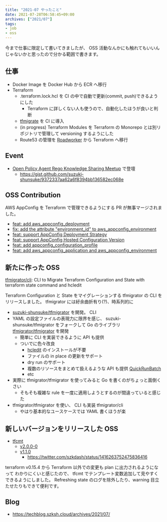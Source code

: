 ```yaml
---
title: "2021-07 やったこと"
date: 2021-07-28T06:58:45+09:00
archives: ["2021/07"]
tags:
- job
- oss
---
```


今まで仕事に限定して書いてきましたが、 OSS 活動なんかにも触れてもいいんじゃないかと思ったので分かる範囲で書きます。

## 仕事

* Docker Image を Docker Hub から ECR へ移行
* Terraform
  * .terraform.lock.hcl を CI の中で自動で更新(commit, push)できるようにした
    * Terraform に詳しくない人も使うので、自動化したほうが良いと判断
  * [tfmigrate](https://github.com/minamijoyo/tfmigrate) を CI に導入
  * (in progress) Terraform Modules を Terraform の Monorepo とは別リポジトリで管理して versioning するようにした
  * Route53 の管理を [Roadworker](https://github.com/codenize-tools/roadworker) から Terraform へ移行

## Event

* [Open Policy Agent Rego Knowledge Sharing Meetup](https://mercari.connpass.com/event/211073/) で登壇
  * https://gist.github.com/suzuki-shunsuke/9372337aa62a6f8394bb136582ec068e

## OSS Contribution

AWS AppConfig を Terraform で管理できるようにする PR が無事マージされました。

* [feat: add aws_appconfig_deployment](https://github.com/hashicorp/terraform-provider-aws/pull/20172)
* [fix: add the attribute "environment_id" to aws_appconfig_environment](https://github.com/hashicorp/terraform-provider-aws/pull/20176)
* [feat: support AppConfig Deployment Strategy](https://github.com/hashicorp/terraform-provider-aws/pull/19359)
* [feat: support AppConfig Hosted Configuration Version](https://github.com/hashicorp/terraform-provider-aws/pull/19324)
* [feat: add appconfig_configuration_profile](https://github.com/hashicorp/terraform-provider-aws/pull/19320)
* [feat: add aws_appconfig_application and aws_appconfig_environment](https://github.com/hashicorp/terraform-provider-aws/pull/19307)

## 新たに作った OSS

[tfmigrator/cli](https://github.com/tfmigrator/cli): CLI to Migrate Terraform Configuration and State with terraform state command and hcledit

Terraform Configuration と State をマイグレーションする tfmigrator の CLI をリリースしました。
tfmigrator には紆余曲折有り(?)、時系列的に

* [suzuki-shunsuke/tfmigrator](https://github.com/suzuki-shunsuke/tfmigrator) を開発。 CLI
* YAML の設定ファイルの表現力に限界を感じ、 suzuki-shunsuke/tfmigrator をフォークして Go のライブラリ [tfmigrator/tfmigrator](https://github.com/tfmigrator/tfmigrator) を開発
  * 簡単に CLI を実装できるように API も提供
  * ついでに色々改良
    * [hcledit](https://github.com/minamijoyo/hcledit) のインストールが不要
    * ファイルの in place の更新をサポート
    * dry run のサポート
    * 複数のリソースをまとめて扱えるような API も提供 [QuickRunBatch](https://pkg.go.dev/github.com/tfmigrator/tfmigrator@v0.5.1/tfmigrator#QuickRunBatch)
    * etc
* 実際に tfmigrator/tfmigrator を使ってみると Go を書くのがちょっと面倒くさい
  * そもそも複雑な rule を一度に適用しようとするのが間違っていると感じた
* tfmigrator/tfmigrator を使い、 CLI も実装 tfmigrator/cli
  * やはり基本的なユースケースでは YAML 書くほうが楽

## 新しいバージョンをリリースした OSS

* [tfcmt](https://github.com/suzuki-shunsuke/tfcmt)
  * [v2.0.0-0](https://github.com/suzuki-shunsuke/tfcmt/releases/tag/v2.0.0-0)
  * [v1.1.0](https://github.com/suzuki-shunsuke/tfcmt/releases/tag/v1.1.0)
    * https://twitter.com/szkdash/status/1416263752475836416

terraform v0.15.4 から Terraform 以外での変更も plan に出力されるようになって
わかりにくいと感じたので、 tfcmt でテンプレート変数追加して見やすくできるようにしました。
Refreshing state のログを除外したり、warning 目立たせたりもできて便利です。

## Blog

* https://techblog.szksh.cloud/archives/2021/07/
